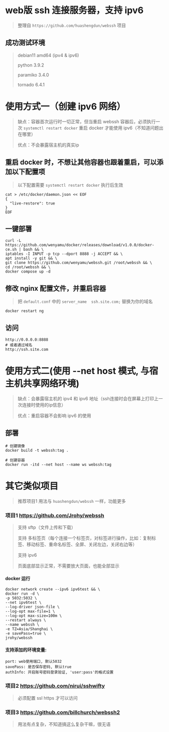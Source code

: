# web版 ssh 连接服务器，支持 ipv6
> 整理自 `https://github.com/huashengdun/webssh` 项目

## 成功测试环境
> debian11 amd64 (ipv4 & ipv6)
> 
> python 3.9.2
> 
> paramiko 3.4.0
> 
> tornado 6.4.1

# 使用方式一（创建 ipv6 网络）
> 缺点：容器首次运行时一切正常，但当重启 webssh 容器后，必须执行一次 `systemctl restart docker` 重启 docker 才能使用 ipv6（不知道问题出在哪里）
>
> 优点：不会暴露宿主机的真实ip

## 重启 docker 时，不想让其他容器也跟着重启，可以添加以下配置项
> 以下配置需要 `systemctl restart docker` 执行后生效
```
cat > /etc/docker/daemon.json << EOF
{
  "live-restore": true
}
EOF
```

## 一键部署
```
curl -L https://github.com/wenyamu/docker/releases/download/v1.0.0/docker-ce.sh | bash && \
iptables -I INPUT -p tcp --dport 8888 -j ACCEPT && \
apt install -y git && \
git clone https://github.com/wenyamu/webssh.git /root/webssh && \
cd /root/webssh && \
docker compose up -d
```

## 修改 nginx 配置文件，并重启容器
> 把 `default.conf` 中的 `server_name  ssh.site.com;` 替换为你的域名
```
docker restart ng
```

## 访问
```
http://0.0.0.0:8888
# 或者通过域名
http://ssh.site.com
```

# 使用方式二(使用 --net host 模式, 与宿主机共享网络环境)

> 缺点：会暴露宿主机的 ipv4 和 ipv6 地址（ssh连接时会在屏幕上打印上一次连接时使用的ip信息）
>
> 优点：重启容器不会影响 ipv6 的使用

## 部署
```
# 创建镜像
docker build -t webssh:tag .

# 创建容器
docker run -itd --net host --name ws webssh:tag
```

# 其它类似项目
> 推荐项目1 用法与 `huashengdun/webssh` 一样，功能更多

### 项目1 https://github.com/Jrohy/webssh

> 支持 sftp（文件上传和下载）
> 
> 支持 多标签页（每个连接一个标签页，对标签进行操作，比如：复制标签、移动标签、重命名标签、全屏、关闭左边，关闭右边等）
> 
> 支持 ipv6
>
> 页面底部显示正常，不需要放大页面，也能全部显示

#### docker 运行
```
docker network create --ipv6 ipv6test && \
docker run -d \
-p 5032:5032 \
--net ipv6test \
--log-driver json-file \
--log-opt max-file=1 \
--log-opt max-size=100m \
--restart always \
--name webssh \
-e TZ=Asia/Shanghai \
-e savePass=true \
jrohy/webssh
```
#### 支持添加的环境变量:
```
port: web使用端口, 默认5032
savePass: 是否保存密码, 默认true
authInfo: 开启账号密码登录验证, 'user:pass'的格式设置
```
### 项目2 https://github.com/nirui/sshwifty
> 必须配置 ssl https 才可以访问

### 项目3 https://github.com/billchurch/webssh2
> 用法有点复杂，不知道搞这么复杂干嘛，很无语
